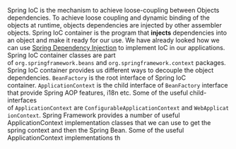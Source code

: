 Spring IoC is the mechanism to achieve loose-coupling between Objects dependencies. To achieve loose coupling and dynamic binding of the objects at runtime, objects dependencies are injected by other assembler objects. Spring IoC container is the program that **injects** dependencies into an object and make it ready for our use. We have already looked how we can use [Spring Dependency Injection](https://www.digitalocean.com/community/tutorials/spring-dependency-injection "Spring Dependency Injection Example with Annotations and XML Configuration") to implement IoC in our applications. Spring IoC container classes are part of `org.springframework.beans` and `org.springframework.context` packages. Spring IoC container provides us different ways to decouple the object dependencies. `BeanFactory` is the root interface of Spring IoC container. `ApplicationContext` is the child interface of `BeanFactory` interface that provide Spring AOP features, i18n etc. Some of the useful child-interfaces of `ApplicationContext` are `ConfigurableApplicationContext` and `WebApplicationContext`. Spring Framework provides a number of useful ApplicationContext implementation classes that we can use to get the spring context and then the Spring Bean. Some of the useful ApplicationContext implementations th